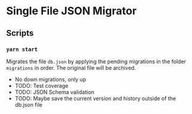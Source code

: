 # Single File JSON Migrator

## Scripts

### `yarn start`

Migrates the file `db.json` by applying the pending migrations in the folder `migrations` in order.
The original file will be archived.

- No down migrations, only up
- TODO: Test coverage
- TODO: JSON Schema validation
- TODO: Maybe save the current version and history outside of the db.json file
